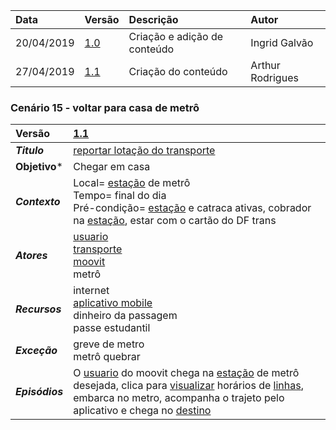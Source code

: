 |Data|Versão|Descrição|Autor|
|:---|:---|:---|:---|
|20/04/2019|[1.0](https://github.com/Andre-Eduardo/2019.1-Requisitos-Moovit/tree/master/cenarios/versao%20cenarios%201.0)|Criação e adição de conteúdo|Ingrid Galvão|
|27/04/2019|[1.1](https://github.com/Andre-Eduardo/2019.1-Requisitos-Moovit/tree/master/cenarios/versao%20cenarios%201.1)|Criação do conteúdo |Arthur Rodrigues|


### Cenário 15 - voltar para casa de metrô
|Versão|[1.1](https://github.com/Andre-Eduardo/2019.1-Requisitos-Moovit/tree/master/cenarios/versao%20cenarios%201.1)
|:-|:-|
|***Titulo***|[reportar lotação do transporte](https://github.com/Andre-Eduardo/2019.1-Requisitos-Moovit/wiki/C19---reportar-lota%C3%A7%C3%A3o-do-transporte)|
|**Objetivo***|Chegar em casa|
|***Contexto***|Local= [estação](https://github.com/Andre-Eduardo/2019.1-Requisitos-Moovit/wiki/L18---esta%C3%A7%C3%A3o) de metrô <br> Tempo= final do dia<br>Pré-condição= [estação](https://github.com/Andre-Eduardo/2019.1-Requisitos-Moovit/wiki/L18---esta%C3%A7%C3%A3o) e catraca ativas, cobrador na [estação](https://github.com/Andre-Eduardo/2019.1-Requisitos-Moovit/wiki/L18---esta%C3%A7%C3%A3o), estar com o cartão do DF trans
|***Atores***|[usuario](https://github.com/Andre-Eduardo/2019.1-Requisitos-Moovit/wiki/L65-Usu%C3%A1rio)<br>[transporte](https://github.com/Andre-Eduardo/2019.1-Requisitos-Moovit/wiki/L63---transporte)<br>[moovit](https://github.com/Andre-Eduardo/2019.1-Requisitos-Moovit/wiki/L38---moovit)<br>metrô
|***Recursos***|internet<br>[aplicativo mobile](https://github.com/Andre-Eduardo/2019.1-Requisitos-Moovit/wiki/L03---aplica%C3%A7ao-mobile)<br>dinheiro da passagem<br>passe estudantil
|***Exceção***|greve de metro<br>metrô quebrar
|***Episódios***|O [usuario](https://github.com/Andre-Eduardo/2019.1-Requisitos-Moovit/wiki/L65-Usu%C3%A1rio) do moovit chega na [estação](https://github.com/Andre-Eduardo/2019.1-Requisitos-Moovit/wiki/L18---esta%C3%A7%C3%A3o) de metrô desejada, clica para [visualizar](https://github.com/Andre-Eduardo/2019.1-Requisitos-Moovit/wiki/C22-visualizar) horários de [linhas](https://github.com/Andre-Eduardo/2019.1-Requisitos-Moovit/wiki/L30---linhas), embarca no metro, acompanha o trajeto pelo aplicativo e chega no [destino](https://github.com/Andre-Eduardo/2019.1-Requisitos-Moovit/wiki/L14---destino)|
